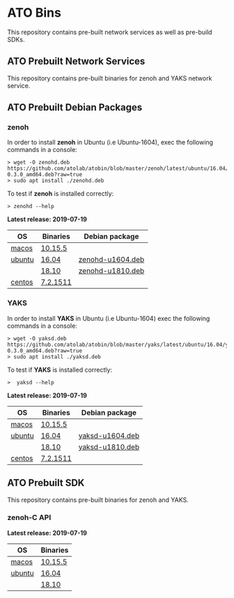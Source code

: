 # ATO Bins
This repository contains pre-built network services as well as pre-build SDKs.

## ATO Prebuilt Network Services
This repository contains pre-built binaries for zenoh and YAKS network service.

## ATO Prebuilt Debian Packages

### zenoh

In order to install **zenoh** in Ubuntu (i.e Ubuntu-1604), exec the following commands in a console:
```
> wget -O zenohd.deb https://github.com/atolab/atobin/blob/master/zenoh/latest/ubuntu/16.04/zenohd-0.3.0_amd64.deb?raw=true
> sudo apt install ./zenohd.deb
```
To test if **zenoh** is installed correctly:
```
> zenohd --help
```
**Latest release: 2019-07-19**

| OS | Binaries | Debian package |
| --- | --- | --- |
| [macos](./zenoh/latest/macos)   | [10.15.5](./zenoh/latest/macos/10.15.5/zenohd)    ||
| [ubuntu](./zenoh/latest/ubuntu) | [16.04](./zenoh/latest/ubuntu/16.04/zenohd) | [zenohd-u1604.deb](./zenoh/latest/ubuntu/16.04/zenohd-0.3.0_amd64.deb)     |
|| [18.10](./zenoh/latest/ubuntu/18.10/zenohd) | [zenohd-u1810.deb](./zenoh/latest/ubuntu/18.10/zenohd-0.3.0_amd64.deb) |
| [centos](./zenoh/latest/centos) | [7.2.1511](./zenoh/latest/centos/7.2.1511/zenohd) ||


### YAKS

In order to install **YAKS** in Ubuntu (i.e Ubuntu-1604) exec the following commands in a console:
```
> wget -O yaksd.deb https://github.com/atolab/atobin/blob/master/yaks/latest/ubuntu/16.04/yaksd-0.3.0_amd64.deb?raw=true
> sudo apt install ./yaksd.deb
```
To test if **YAKS** is installed correctly:
```
>  yaksd --help
```

**Latest release: 2019-07-19**

| OS | Binaries |  Debian package |
| --- | --- | --- |
| [macos](./yaks/latest/macos)   | [10.15.5](./yaks/latest/macos/10.15.5/yaksd)    | |
| [ubuntu](./yaks/latest/ubuntu) | [16.04](./yaks/latest/ubuntu/16.04/yaksd) | [yaksd-u1604.deb](./yaks/latest/ubuntu/16.04/yaksd-0.3.0_amd64.deb)    |
| | [18.10](./yaks/latest/ubuntu/18.10/yaksd) | [yaksd-u1810.deb](./yaks/latest/ubuntu/18.10/yaksd-0.3.0_amd64.deb) |
| [centos](./yaks/latest/centos) | [7.2.1511](./yaks/latest/centos/7.2.1511/yaksd) | |

## ATO Prebuilt SDK
This repository contains pre-built binaries for zenoh and YAKS.

### zenoh-C API

**Latest release: 2019-07-19**

| OS | Binaries |
| --- | --- |
| [macos](./zenoh-c/latest/macos)   | [10.15.5](./zenoh-c/latest/macos/10.15.5/libzenohc.dylib)  |
| [ubuntu](./zenoh-c/latest/ubuntu) | [16.04](./zenoh-c/latest/ubuntu/16.04/libzenohc.so) |
| | [18.10](./zenoh-c/latest/ubuntu/18.10/libzenohc.so)  |
